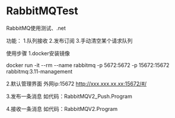 # RabbitMQTest
RabbitMQ使用测试、.net

功能：
1.队列接收
2.发布订阅
3.手动清空某个请求队列


使用步骤
1.docker安装镜像

docker run -it --rm --name rabbitmq -p 5672:5672 -p 15672:15672 rabbitmq:3.11-management

2.默认管理界面 外网ip:15672
http://xxx.xxx.xx.xx:15672/#/

3.发布一条消息
如代码：RabbitMQV2_Push.Program

4.接收一条消息
如代码：RabbitMQV2.Program

